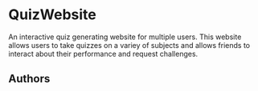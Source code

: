 # QuizWebsite
An interactive quiz generating website for multiple users. This website allows users to take quizzes on a variey of subjects and allows 
friends to interact about their performance and request challenges.

## Authors
